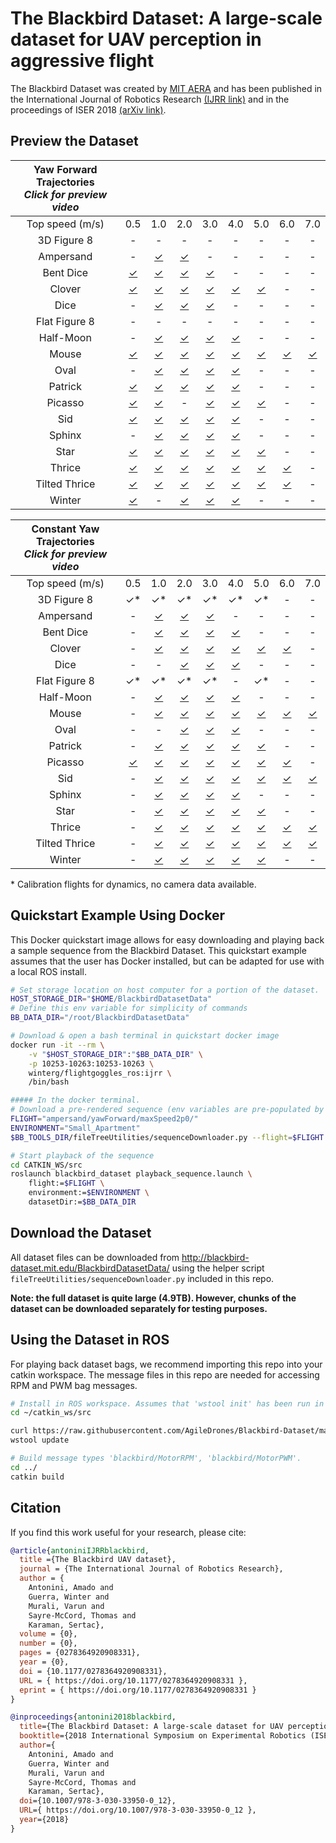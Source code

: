 # The Blackbird Dataset: A large-scale dataset for UAV perception in aggressive flight

<!-- [![Video Link](https://img.youtube.com/vi/_VBww8YQuA8/0.jpg)](https://www.youtube.com/watch?v=_VBww8YQuA8) -->

The Blackbird Dataset was created by [MIT AERA](http://agiledrones.mit.edu) and has been published in the International Journal of Robotics Research [(IJRR link)](https://doi.org/10.1177/0278364920908331) and in the proceedings of ISER 2018 [(arXiv link)](https://arxiv.org/abs/1810.01987). 

## Preview the Dataset

| Yaw Forward Trajectories<br>*Click for preview video*                                        |||||||||
| :-----------: | :------: | :------: | :------: | :------: | :------: | :------: | :------: | :------: | 
| Top speed (m/s) |   0.5  |   1.0    |   2.0    |   3.0    |   4.0    |   5.0    |   6.0    |   7.0    |
|  3D Figure 8  |    \-    |     \-   |    \-    |    \-    |    \-    |    \-    |    \-    |    \-    |
|   Ampersand   |    \-    | [✓][b11] | [✓][b21] |    \-    |    \-    |    \-    |    \-    |    \-    |
|   Bent Dice   | [✓][c01] | [✓][c11] | [✓][c21] | [✓][c31] |    \-    |    \-    |    \-    |    \-    |
|    Clover     | [✓][d01] | [✓][d11] | [✓][d21] | [✓][d31] | [✓][d41] | [✓][d51] |    \-    |    \-    |
|     Dice      |    \-    | [✓][e11] | [✓][e21] | [✓][e31] |    \-    |    \-    |    \-    |    \-    |
| Flat Figure 8 |    \-    |    \-    |    \-    |    \-    |    \-    |    \-    |    \-    |    \-    |
|   Half-Moon   |    \-    | [✓][g11] | [✓][g21] | [✓][g31] | [✓][g41] |    \-    |    \-    |    \-    |
|     Mouse     | [✓][h01] | [✓][h11] | [✓][h21] | [✓][h31] | [✓][h41] | [✓][h51] | [✓][h61] | [✓][h71] |
|     Oval      |    \-    | [✓][i11] | [✓][i21] | [✓][i31] | [✓][i41] |    \-    |    \-    |    \-    |
|    Patrick    | [✓][j01] | [✓][j11] | [✓][j21] | [✓][j31] | [✓][j41] |    \-    |    \-    |    \-    |
|    Picasso    | [✓][k01] | [✓][k11] |    \-    | [✓][k31] | [✓][k41] | [✓][k51] |    \-    |    \-    |
|      Sid      | [✓][l01] | [✓][l11] | [✓][l21] | [✓][l31] | [✓][l41] |    \-    |    \-    |    \-    |
|    Sphinx     |    \-    | [✓][m11] | [✓][m21] | [✓][m31] | [✓][m41] |    \-    |    \-    |    \-    |
|     Star      | [✓][n01] | [✓][n11] | [✓][n21] | [✓][n31] | [✓][n41] | [✓][n51] |    \-    |    \-    |
|    Thrice     | [✓][o01] | [✓][o11] | [✓][o21] | [✓][o31] | [✓][o41] | [✓][o51] | [✓][o61] |    \-    |
| Tilted Thrice | [✓][p01] | [✓][p11] | [✓][p21] | [✓][p31] | [✓][p41] | [✓][p51] | [✓][p61] |    \-    |
|    Winter     | [✓][q01] |    \-    | [✓][q21] | [✓][q31] | [✓][q41] |    \-    |    \-    |    \-    |


| Constant Yaw Trajectories<br>*Click for preview video*                                        |||||||||
| :-----------: | :------: | :------: | :------: | :------: | :------: | :------: | :------: | :------: | 
| Top speed (m/s) |   0.5  |   1.0    |   2.0    |   3.0    |   4.0    |   5.0    |   6.0    |   7.0    |
|  3D Figure 8  |    ✓*    |     ✓*   |    ✓*    |    ✓*    |    ✓*    |    ✓*    |    \-    |    \-    |
|   Ampersand   |    \-    | [✓][b10] | [✓][b20] | [✓][b30] |    \-    |    \-    |    \-    |    \-    |
|   Bent Dice   |    \-    | [✓][c10] | [✓][c20] | [✓][c30] | [✓][c40] |    \-    |    \-    |    \-    |
|    Clover     |    \-    | [✓][d10] | [✓][d20] | [✓][d30] | [✓][d40] | [✓][d50] | [✓][d60] |    \-    |
|     Dice      |    \-    |    \-    | [✓][e20] | [✓][e30] | [✓][e40] |    \-    |    \-    |    \-    |
| Flat Figure 8 |    ✓*    |    ✓*    |    ✓*    |    ✓*    |    \-    |    ✓*    |    \-    |    \-    |
|   Half-Moon   |    \-    | [✓][g10] | [✓][g20] | [✓][g30] | [✓][g40] |    \-    |    \-    |    \-    |
|     Mouse     |    \-    | [✓][h10] | [✓][h20] | [✓][h30] | [✓][h40] | [✓][h50] | [✓][h60] | [✓][h70] |
|     Oval      |    \-    |    \-    | [✓][i20] | [✓][i30] | [✓][i40] |    \-    |    \-    |    \-    |
|    Patrick    |    \-    | [✓][j10] | [✓][j20] | [✓][j30] | [✓][j40] | [✓][j50] |    \-    |    \-    |
|    Picasso    | [✓][k05] | [✓][k10] | [✓][k20] | [✓][k30] | [✓][k40] | [✓][k50] | [✓][k60] |    \-    |
|      Sid      |    \-    | [✓][l10] | [✓][l20] | [✓][l30] | [✓][l40] | [✓][l50] | [✓][l60] | [✓][l70] |
|    Sphinx     |    \-    | [✓][m10] | [✓][m20] | [✓][m30] | [✓][m40] |    \-    |    \-    |    \-    |
|     Star      |    \-    | [✓][n10] | [✓][n20] | [✓][n30] | [✓][n40] | [✓][n50] |    \-    |    \-    |
|    Thrice     |    \-    | [✓][o10] | [✓][o20] | [✓][o30] | [✓][o40] | [✓][o50] | [✓][o60] | [✓][o70] |
| Tilted Thrice |    \-    | [✓][p10] | [✓][p20] | [✓][p30] | [✓][p40] | [✓][p50] | [✓][p60] | [✓][p70] |
|    Winter     |    \-    | [✓][q10] | [✓][q20] | [✓][q30] | [✓][q40] | [✓][q50] |    \-    |    \-    |

\* Calibration flights for dynamics, no camera data available.

## Quickstart Example Using Docker

This Docker quickstart image allows for easy downloading and playing back a sample sequence from the Blackbird Dataset. 
This quickstart example assumes that the user has Docker installed, but can be adapted for use with a local ROS install.

```bash
# Set storage location on host computer for a portion of the dataset.
HOST_STORAGE_DIR="$HOME/BlackbirdDatasetData"
# Define this env variable for simplicity of commands
BB_DATA_DIR="/root/BlackbirdDatasetData"

# Download & open a bash terminal in quickstart docker image
docker run -it --rm \
    -v "$HOST_STORAGE_DIR":"$BB_DATA_DIR" \
    -p 10253-10263:10253-10263 \
    winterg/flightgoggles_ros:ijrr \
    /bin/bash

##### In the docker terminal.
# Download a pre-rendered sequence (env variables are pre-populated by Dockerfile)
FLIGHT="ampersand/yawForward/maxSpeed2p0/"
ENVIRONMENT="Small_Apartment"
$BB_TOOLS_DIR/fileTreeUtilities/sequenceDownloader.py --flight=$FLIGHT --environment=$ENVIRONMENT --datasetFolder=$BB_DATA_DIR

# Start playback of the sequence
cd CATKIN_WS/src 
roslaunch blackbird_dataset playback_sequence.launch \
    flight:=$FLIGHT \
    environment:=$ENVIRONMENT \
    datasetDir:=$BB_DATA_DIR
```


## Download the Dataset

All dataset files can be downloaded from http://blackbird-dataset.mit.edu/BlackbirdDatasetData/ using the helper script `fileTreeUtilities/sequenceDownloader.py` included in this repo.

**Note: the full dataset is quite large (4.9TB). However, chunks of the dataset can be downloaded separately for testing purposes.**

## Using the Dataset in ROS

For playing back dataset bags, we recommend importing this repo into your catkin workspace. The message files in this repo are needed for accessing RPM and PWM bag messages.

```bash
# Install in ROS workspace. Assumes that 'wstool init' has been run in workspace
cd ~/catkin_ws/src

curl https://raw.githubusercontent.com/AgileDrones/Blackbird-Dataset/master/.rosinstall >> .rosinstall
wstool update

# Build message types 'blackbird/MotorRPM', 'blackbird/MotorPWM'.
cd ../
catkin build
```  


## Citation
If you find this work useful for your research, please cite:
```bibtex
@article{antoniniIJRRblackbird,
  title ={The Blackbird UAV dataset},
  journal = {The International Journal of Robotics Research},
  author = {
    Antonini, Amado and 
    Guerra, Winter and 
    Murali, Varun and 
    Sayre-McCord, Thomas and 
    Karaman, Sertac},
  volume = {0},
  number = {0},
  pages = {0278364920908331},
  year = {0},
  doi = {10.1177/0278364920908331},
  URL = { https://doi.org/10.1177/0278364920908331 },
  eprint = { https://doi.org/10.1177/0278364920908331 }
}

@inproceedings{antonini2018blackbird,
  title={The Blackbird Dataset: A large-scale dataset for UAV perception in aggressive flight},
  booktitle={2018 International Symposium on Experimental Robotics (ISER)},
  author={
    Antonini, Amado and 
    Guerra, Winter and 
    Murali, Varun and 
    Sayre-McCord, Thomas and 
    Karaman, Sertac},
  doi={10.1007/978-3-030-33950-0_12},
  URL={ https://doi.org/10.1007/978-3-030-33950-0_12 },  
  year={2018}
}
```

<!-- PREVIEW LINKS BELOW  -->

<!-- Constant yaw trajectory preview links for table -->
[b10]: http://blackbird-dataset.mit.edu/BlackbirdDatasetData/ampersand/yawConstant/maxSpeed1p0/previewVideos/
[b20]: http://blackbird-dataset.mit.edu/BlackbirdDatasetData/ampersand/yawConstant/maxSpeed2p0/previewVideos/
[b30]: http://blackbird-dataset.mit.edu/BlackbirdDatasetData/ampersand/yawConstant/maxSpeed3p0/previewVideos/

[c10]: http://blackbird-dataset.mit.edu/BlackbirdDatasetData/bentDice/yawConstant/maxSpeed1p0/previewVideos/
[c20]: http://blackbird-dataset.mit.edu/BlackbirdDatasetData/bentDice/yawConstant/maxSpeed2p0/previewVideos/
[c30]: http://blackbird-dataset.mit.edu/BlackbirdDatasetData/bentDice/yawConstant/maxSpeed3p0/previewVideos/
[c40]: http://blackbird-dataset.mit.edu/BlackbirdDatasetData/bentDice/yawConstant/maxSpeed4p0/previewVideos/

[d10]: http://blackbird-dataset.mit.edu/BlackbirdDatasetData/clover/yawConstant/maxSpeed1p0/previewVideos/
[d20]: http://blackbird-dataset.mit.edu/BlackbirdDatasetData/clover/yawConstant/maxSpeed2p0/previewVideos/
[d30]: http://blackbird-dataset.mit.edu/BlackbirdDatasetData/clover/yawConstant/maxSpeed3p0/previewVideos/
[d40]: http://blackbird-dataset.mit.edu/BlackbirdDatasetData/clover/yawConstant/maxSpeed4p0/previewVideos/
[d50]: http://blackbird-dataset.mit.edu/BlackbirdDatasetData/clover/yawConstant/maxSpeed5p0/previewVideos/
[d60]: http://blackbird-dataset.mit.edu/BlackbirdDatasetData/clover/yawConstant/maxSpeed6p0/previewVideos/

[e10]: http://blackbird-dataset.mit.edu/BlackbirdDatasetData/dice/yawConstant/maxSpeed1p0/previewVideos/
[e20]: http://blackbird-dataset.mit.edu/BlackbirdDatasetData/dice/yawConstant/maxSpeed2p0/previewVideos/
[e30]: http://blackbird-dataset.mit.edu/BlackbirdDatasetData/dice/yawConstant/maxSpeed3p0/previewVideos/
[e40]: http://blackbird-dataset.mit.edu/BlackbirdDatasetData/dice/yawConstant/maxSpeed4p0/previewVideos/

[g10]: http://blackbird-dataset.mit.edu/BlackbirdDatasetData/halfMoon/yawConstant/maxSpeed1p0/previewVideos/
[g20]: http://blackbird-dataset.mit.edu/BlackbirdDatasetData/halfMoon/yawConstant/maxSpeed2p0/previewVideos/
[g30]: http://blackbird-dataset.mit.edu/BlackbirdDatasetData/halfMoon/yawConstant/maxSpeed3p0/previewVideos/
[g40]: http://blackbird-dataset.mit.edu/BlackbirdDatasetData/halfMoon/yawConstant/maxSpeed4p0/previewVideos/

[h10]: http://blackbird-dataset.mit.edu/BlackbirdDatasetData/mouse/yawConstant/maxSpeed1p0/previewVideos/
[h20]: http://blackbird-dataset.mit.edu/BlackbirdDatasetData/mouse/yawConstant/maxSpeed2p0/previewVideos/
[h30]: http://blackbird-dataset.mit.edu/BlackbirdDatasetData/mouse/yawConstant/maxSpeed3p0/previewVideos/
[h40]: http://blackbird-dataset.mit.edu/BlackbirdDatasetData/mouse/yawConstant/maxSpeed4p0/previewVideos/
[h50]: http://blackbird-dataset.mit.edu/BlackbirdDatasetData/mouse/yawConstant/maxSpeed5p0/previewVideos/
[h60]: http://blackbird-dataset.mit.edu/BlackbirdDatasetData/mouse/yawConstant/maxSpeed6p0/previewVideos/
[h70]: http://blackbird-dataset.mit.edu/BlackbirdDatasetData/mouse/yawConstant/maxSpeed7p0/previewVideos/

[i20]: http://blackbird-dataset.mit.edu/BlackbirdDatasetData/oval/yawConstant/maxSpeed2p0/previewVideos/
[i30]: http://blackbird-dataset.mit.edu/BlackbirdDatasetData/oval/yawConstant/maxSpeed3p0/previewVideos/
[i40]: http://blackbird-dataset.mit.edu/BlackbirdDatasetData/oval/yawConstant/maxSpeed4p0/previewVideos/

[j10]: http://blackbird-dataset.mit.edu/BlackbirdDatasetData/patrick/yawConstant/maxSpeed1p0/previewVideos/
[j20]: http://blackbird-dataset.mit.edu/BlackbirdDatasetData/patrick/yawConstant/maxSpeed2p0/previewVideos/
[j30]: http://blackbird-dataset.mit.edu/BlackbirdDatasetData/patrick/yawConstant/maxSpeed3p0/previewVideos/
[j40]: http://blackbird-dataset.mit.edu/BlackbirdDatasetData/patrick/yawConstant/maxSpeed4p0/previewVideos/
[j50]: http://blackbird-dataset.mit.edu/BlackbirdDatasetData/patrick/yawConstant/maxSpeed5p0/previewVideos/

[k05]: http://blackbird-dataset.mit.edu/BlackbirdDatasetData/picasso/yawConstant/maxSpeed0p5/previewVideos/
[k10]: http://blackbird-dataset.mit.edu/BlackbirdDatasetData/picasso/yawConstant/maxSpeed1p0/previewVideos/
[k20]: http://blackbird-dataset.mit.edu/BlackbirdDatasetData/picasso/yawConstant/maxSpeed2p0/previewVideos/
[k30]: http://blackbird-dataset.mit.edu/BlackbirdDatasetData/picasso/yawConstant/maxSpeed3p0/previewVideos/
[k40]: http://blackbird-dataset.mit.edu/BlackbirdDatasetData/picasso/yawConstant/maxSpeed4p0/previewVideos/
[k50]: http://blackbird-dataset.mit.edu/BlackbirdDatasetData/picasso/yawConstant/maxSpeed5p0/previewVideos/
[k60]: http://blackbird-dataset.mit.edu/BlackbirdDatasetData/picasso/yawConstant/maxSpeed6p0/previewVideos/

[l10]: http://blackbird-dataset.mit.edu/BlackbirdDatasetData/sid/yawConstant/maxSpeed1p0/previewVideos/
[l20]: http://blackbird-dataset.mit.edu/BlackbirdDatasetData/sid/yawConstant/maxSpeed2p0/previewVideos/
[l30]: http://blackbird-dataset.mit.edu/BlackbirdDatasetData/sid/yawConstant/maxSpeed3p0/previewVideos/
[l40]: http://blackbird-dataset.mit.edu/BlackbirdDatasetData/sid/yawConstant/maxSpeed4p0/previewVideos/
[l50]: http://blackbird-dataset.mit.edu/BlackbirdDatasetData/sid/yawConstant/maxSpeed5p0/previewVideos/
[l60]: http://blackbird-dataset.mit.edu/BlackbirdDatasetData/sid/yawConstant/maxSpeed6p0/previewVideos/
[l70]: http://blackbird-dataset.mit.edu/BlackbirdDatasetData/sid/yawConstant/maxSpeed7p0/previewVideos/

[m10]: http://blackbird-dataset.mit.edu/BlackbirdDatasetData/sphinx/yawConstant/maxSpeed1p0/previewVideos/
[m20]: http://blackbird-dataset.mit.edu/BlackbirdDatasetData/sphinx/yawConstant/maxSpeed2p0/previewVideos/
[m30]: http://blackbird-dataset.mit.edu/BlackbirdDatasetData/sphinx/yawConstant/maxSpeed3p0/previewVideos/
[m40]: http://blackbird-dataset.mit.edu/BlackbirdDatasetData/sphinx/yawConstant/maxSpeed4p0/previewVideos/

[n10]: http://blackbird-dataset.mit.edu/BlackbirdDatasetData/star/yawConstant/maxSpeed1p0/previewVideos/
[n20]: http://blackbird-dataset.mit.edu/BlackbirdDatasetData/star/yawConstant/maxSpeed2p0/previewVideos/
[n30]: http://blackbird-dataset.mit.edu/BlackbirdDatasetData/star/yawConstant/maxSpeed3p0/previewVideos/
[n40]: http://blackbird-dataset.mit.edu/BlackbirdDatasetData/star/yawConstant/maxSpeed4p0/previewVideos/
[n50]: http://blackbird-dataset.mit.edu/BlackbirdDatasetData/star/yawConstant/maxSpeed5p0/previewVideos/

[o10]: http://blackbird-dataset.mit.edu/BlackbirdDatasetData/thrice/yawConstant/maxSpeed1p0/previewVideos/
[o20]: http://blackbird-dataset.mit.edu/BlackbirdDatasetData/thrice/yawConstant/maxSpeed2p0/previewVideos/
[o30]: http://blackbird-dataset.mit.edu/BlackbirdDatasetData/thrice/yawConstant/maxSpeed3p0/previewVideos/
[o40]: http://blackbird-dataset.mit.edu/BlackbirdDatasetData/thrice/yawConstant/maxSpeed4p0/previewVideos/
[o50]: http://blackbird-dataset.mit.edu/BlackbirdDatasetData/thrice/yawConstant/maxSpeed5p0/previewVideos/
[o60]: http://blackbird-dataset.mit.edu/BlackbirdDatasetData/thrice/yawConstant/maxSpeed6p0/previewVideos/
[o70]: http://blackbird-dataset.mit.edu/BlackbirdDatasetData/thrice/yawConstant/maxSpeed7p0/previewVideos/

[p10]: http://blackbird-dataset.mit.edu/BlackbirdDatasetData/tiltedThrice/yawConstant/maxSpeed1p0/previewVideos/
[p20]: http://blackbird-dataset.mit.edu/BlackbirdDatasetData/tiltedThrice/yawConstant/maxSpeed2p0/previewVideos/
[p30]: http://blackbird-dataset.mit.edu/BlackbirdDatasetData/tiltedThrice/yawConstant/maxSpeed3p0/previewVideos/
[p40]: http://blackbird-dataset.mit.edu/BlackbirdDatasetData/tiltedThrice/yawConstant/maxSpeed4p0/previewVideos/
[p50]: http://blackbird-dataset.mit.edu/BlackbirdDatasetData/tiltedThrice/yawConstant/maxSpeed5p0/previewVideos/
[p60]: http://blackbird-dataset.mit.edu/BlackbirdDatasetData/tiltedThrice/yawConstant/maxSpeed6p0/previewVideos/
[p70]: http://blackbird-dataset.mit.edu/BlackbirdDatasetData/tiltedThrice/yawConstant/maxSpeed7p0/previewVideos/

[q10]: http://blackbird-dataset.mit.edu/BlackbirdDatasetData/winter/yawConstant/maxSpeed1p0/previewVideos/
[q20]: http://blackbird-dataset.mit.edu/BlackbirdDatasetData/winter/yawConstant/maxSpeed2p0/previewVideos/
[q30]: http://blackbird-dataset.mit.edu/BlackbirdDatasetData/winter/yawConstant/maxSpeed3p0/previewVideos/
[q40]: http://blackbird-dataset.mit.edu/BlackbirdDatasetData/winter/yawConstant/maxSpeed4p0/previewVideos/
[q50]: http://blackbird-dataset.mit.edu/BlackbirdDatasetData/winter/yawConstant/maxSpeed5p0/previewVideos/

<!-- Yaw Forward trajectory preview links for table -->
[b11]: http://blackbird-dataset.mit.edu/BlackbirdDatasetData/ampersand/yawForward/maxSpeed1p0/previewVideos/
[b21]: http://blackbird-dataset.mit.edu/BlackbirdDatasetData/ampersand/yawForward/maxSpeed2p0/previewVideos/
[b31]: http://blackbird-dataset.mit.edu/BlackbirdDatasetData/ampersand/yawForward/maxSpeed3p0/previewVideos/

[c01]: http://blackbird-dataset.mit.edu/BlackbirdDatasetData/bentDice/yawForward/maxSpeed0p5/previewVideos/
[c11]: http://blackbird-dataset.mit.edu/BlackbirdDatasetData/bentDice/yawForward/maxSpeed1p0/previewVideos/
[c21]: http://blackbird-dataset.mit.edu/BlackbirdDatasetData/bentDice/yawForward/maxSpeed2p0/previewVideos/
[c31]: http://blackbird-dataset.mit.edu/BlackbirdDatasetData/bentDice/yawForward/maxSpeed3p0/previewVideos/
[c41]: http://blackbird-dataset.mit.edu/BlackbirdDatasetData/bentDice/yawForward/maxSpeed4p0/previewVideos/

[d01]: http://blackbird-dataset.mit.edu/BlackbirdDatasetData/clover/yawForward/maxSpeed0p5/previewVideos/
[d11]: http://blackbird-dataset.mit.edu/BlackbirdDatasetData/clover/yawForward/maxSpeed1p0/previewVideos/
[d21]: http://blackbird-dataset.mit.edu/BlackbirdDatasetData/clover/yawForward/maxSpeed2p0/previewVideos/
[d31]: http://blackbird-dataset.mit.edu/BlackbirdDatasetData/clover/yawForward/maxSpeed3p0/previewVideos/
[d41]: http://blackbird-dataset.mit.edu/BlackbirdDatasetData/clover/yawForward/maxSpeed4p0/previewVideos/
[d51]: http://blackbird-dataset.mit.edu/BlackbirdDatasetData/clover/yawForward/maxSpeed5p0/previewVideos/
[d61]: http://blackbird-dataset.mit.edu/BlackbirdDatasetData/clover/yawForward/maxSpeed6p0/previewVideos/

[e11]: http://blackbird-dataset.mit.edu/BlackbirdDatasetData/dice/yawForward/maxSpeed1p0/previewVideos/
[e21]: http://blackbird-dataset.mit.edu/BlackbirdDatasetData/dice/yawForward/maxSpeed2p0/previewVideos/
[e31]: http://blackbird-dataset.mit.edu/BlackbirdDatasetData/dice/yawForward/maxSpeed3p0/previewVideos/
[e41]: http://blackbird-dataset.mit.edu/BlackbirdDatasetData/dice/yawForward/maxSpeed4p0/previewVideos/

[g11]: http://blackbird-dataset.mit.edu/BlackbirdDatasetData/halfMoon/yawForward/maxSpeed1p0/previewVideos/
[g21]: http://blackbird-dataset.mit.edu/BlackbirdDatasetData/halfMoon/yawForward/maxSpeed2p0/previewVideos/
[g31]: http://blackbird-dataset.mit.edu/BlackbirdDatasetData/halfMoon/yawForward/maxSpeed3p0/previewVideos/
[g41]: http://blackbird-dataset.mit.edu/BlackbirdDatasetData/halfMoon/yawForward/maxSpeed4p0/previewVideos/

[h01]: http://blackbird-dataset.mit.edu/BlackbirdDatasetData/mouse/yawForward/maxSpeed0p5/previewVideos/
[h11]: http://blackbird-dataset.mit.edu/BlackbirdDatasetData/mouse/yawForward/maxSpeed1p0/previewVideos/
[h21]: http://blackbird-dataset.mit.edu/BlackbirdDatasetData/mouse/yawForward/maxSpeed2p0/previewVideos/
[h31]: http://blackbird-dataset.mit.edu/BlackbirdDatasetData/mouse/yawForward/maxSpeed3p0/previewVideos/
[h41]: http://blackbird-dataset.mit.edu/BlackbirdDatasetData/mouse/yawForward/maxSpeed4p0/previewVideos/
[h51]: http://blackbird-dataset.mit.edu/BlackbirdDatasetData/mouse/yawForward/maxSpeed5p0/previewVideos/
[h61]: http://blackbird-dataset.mit.edu/BlackbirdDatasetData/mouse/yawForward/maxSpeed6p0/previewVideos/
[h71]: http://blackbird-dataset.mit.edu/BlackbirdDatasetData/mouse/yawForward/maxSpeed7p0/previewVideos/

[i11]: http://blackbird-dataset.mit.edu/BlackbirdDatasetData/oval/yawForward/maxSpeed1p0/previewVideos/
[i21]: http://blackbird-dataset.mit.edu/BlackbirdDatasetData/oval/yawForward/maxSpeed2p0/previewVideos/
[i31]: http://blackbird-dataset.mit.edu/BlackbirdDatasetData/oval/yawForward/maxSpeed3p0/previewVideos/
[i41]: http://blackbird-dataset.mit.edu/BlackbirdDatasetData/oval/yawForward/maxSpeed4p0/previewVideos/

[j01]: http://blackbird-dataset.mit.edu/BlackbirdDatasetData/patrick/yawForward/maxSpeed0p5/previewVideos/
[j11]: http://blackbird-dataset.mit.edu/BlackbirdDatasetData/patrick/yawForward/maxSpeed1p0/previewVideos/
[j21]: http://blackbird-dataset.mit.edu/BlackbirdDatasetData/patrick/yawForward/maxSpeed2p0/previewVideos/
[j31]: http://blackbird-dataset.mit.edu/BlackbirdDatasetData/patrick/yawForward/maxSpeed3p0/previewVideos/
[j41]: http://blackbird-dataset.mit.edu/BlackbirdDatasetData/patrick/yawForward/maxSpeed4p0/previewVideos/
[j51]: http://blackbird-dataset.mit.edu/BlackbirdDatasetData/patrick/yawForward/maxSpeed5p0/previewVideos/

[k01]: http://blackbird-dataset.mit.edu/BlackbirdDatasetData/picasso/yawForward/maxSpeed0p5/previewVideos/
[k11]: http://blackbird-dataset.mit.edu/BlackbirdDatasetData/picasso/yawForward/maxSpeed1p0/previewVideos/
[k21]: http://blackbird-dataset.mit.edu/BlackbirdDatasetData/picasso/yawForward/maxSpeed2p0/previewVideos/
[k31]: http://blackbird-dataset.mit.edu/BlackbirdDatasetData/picasso/yawForward/maxSpeed3p0/previewVideos/
[k41]: http://blackbird-dataset.mit.edu/BlackbirdDatasetData/picasso/yawForward/maxSpeed4p0/previewVideos/
[k51]: http://blackbird-dataset.mit.edu/BlackbirdDatasetData/picasso/yawForward/maxSpeed5p0/previewVideos/
[k61]: http://blackbird-dataset.mit.edu/BlackbirdDatasetData/picasso/yawForward/maxSpeed6p0/previewVideos/

[l01]: http://blackbird-dataset.mit.edu/BlackbirdDatasetData/sid/yawForward/maxSpeed0p5/previewVideos/
[l11]: http://blackbird-dataset.mit.edu/BlackbirdDatasetData/sid/yawForward/maxSpeed1p0/previewVideos/
[l21]: http://blackbird-dataset.mit.edu/BlackbirdDatasetData/sid/yawForward/maxSpeed2p0/previewVideos/
[l31]: http://blackbird-dataset.mit.edu/BlackbirdDatasetData/sid/yawForward/maxSpeed3p0/previewVideos/
[l41]: http://blackbird-dataset.mit.edu/BlackbirdDatasetData/sid/yawForward/maxSpeed4p0/previewVideos/
[l51]: http://blackbird-dataset.mit.edu/BlackbirdDatasetData/sid/yawForward/maxSpeed5p0/previewVideos/
[l61]: http://blackbird-dataset.mit.edu/BlackbirdDatasetData/sid/yawForward/maxSpeed6p0/previewVideos/
[l71]: http://blackbird-dataset.mit.edu/BlackbirdDatasetData/sid/yawForward/maxSpeed7p0/previewVideos/

[m11]: http://blackbird-dataset.mit.edu/BlackbirdDatasetData/sphinx/yawForward/maxSpeed1p0/previewVideos/
[m21]: http://blackbird-dataset.mit.edu/BlackbirdDatasetData/sphinx/yawForward/maxSpeed2p0/previewVideos/
[m31]: http://blackbird-dataset.mit.edu/BlackbirdDatasetData/sphinx/yawForward/maxSpeed3p0/previewVideos/
[m41]: http://blackbird-dataset.mit.edu/BlackbirdDatasetData/sphinx/yawForward/maxSpeed4p0/previewVideos/

[n01]: http://blackbird-dataset.mit.edu/BlackbirdDatasetData/star/yawForward/maxSpeed0p5/previewVideos/
[n11]: http://blackbird-dataset.mit.edu/BlackbirdDatasetData/star/yawForward/maxSpeed1p0/previewVideos/
[n21]: http://blackbird-dataset.mit.edu/BlackbirdDatasetData/star/yawForward/maxSpeed2p0/previewVideos/
[n31]: http://blackbird-dataset.mit.edu/BlackbirdDatasetData/star/yawForward/maxSpeed3p0/previewVideos/
[n41]: http://blackbird-dataset.mit.edu/BlackbirdDatasetData/star/yawForward/maxSpeed4p0/previewVideos/
[n51]: http://blackbird-dataset.mit.edu/BlackbirdDatasetData/star/yawForward/maxSpeed5p0/previewVideos/

[o01]: http://blackbird-dataset.mit.edu/BlackbirdDatasetData/thrice/yawForward/maxSpeed0p5/previewVideos/
[o11]: http://blackbird-dataset.mit.edu/BlackbirdDatasetData/thrice/yawForward/maxSpeed1p0/previewVideos/
[o21]: http://blackbird-dataset.mit.edu/BlackbirdDatasetData/thrice/yawForward/maxSpeed2p0/previewVideos/
[o31]: http://blackbird-dataset.mit.edu/BlackbirdDatasetData/thrice/yawForward/maxSpeed3p0/previewVideos/
[o41]: http://blackbird-dataset.mit.edu/BlackbirdDatasetData/thrice/yawForward/maxSpeed4p0/previewVideos/
[o51]: http://blackbird-dataset.mit.edu/BlackbirdDatasetData/thrice/yawForward/maxSpeed5p0/previewVideos/
[o61]: http://blackbird-dataset.mit.edu/BlackbirdDatasetData/thrice/yawForward/maxSpeed6p0/previewVideos/
[o71]: http://blackbird-dataset.mit.edu/BlackbirdDatasetData/thrice/yawForward/maxSpeed7p0/previewVideos/

[p01]: http://blackbird-dataset.mit.edu/BlackbirdDatasetData/tiltedThrice/yawForward/maxSpeed0p5/previewVideos/
[p11]: http://blackbird-dataset.mit.edu/BlackbirdDatasetData/tiltedThrice/yawForward/maxSpeed1p0/previewVideos/
[p21]: http://blackbird-dataset.mit.edu/BlackbirdDatasetData/tiltedThrice/yawForward/maxSpeed2p0/previewVideos/
[p31]: http://blackbird-dataset.mit.edu/BlackbirdDatasetData/tiltedThrice/yawForward/maxSpeed3p0/previewVideos/
[p41]: http://blackbird-dataset.mit.edu/BlackbirdDatasetData/tiltedThrice/yawForward/maxSpeed4p0/previewVideos/
[p51]: http://blackbird-dataset.mit.edu/BlackbirdDatasetData/tiltedThrice/yawForward/maxSpeed5p0/previewVideos/
[p61]: http://blackbird-dataset.mit.edu/BlackbirdDatasetData/tiltedThrice/yawForward/maxSpeed6p0/previewVideos/
[p71]: http://blackbird-dataset.mit.edu/BlackbirdDatasetData/tiltedThrice/yawForward/maxSpeed7p0/previewVideos/

[q01]: http://blackbird-dataset.mit.edu/BlackbirdDatasetData/winter/yawForward/maxSpeed0p5/previewVideos/
[q11]: http://blackbird-dataset.mit.edu/BlackbirdDatasetData/winter/yawForward/maxSpeed1p0/previewVideos/
[q21]: http://blackbird-dataset.mit.edu/BlackbirdDatasetData/winter/yawForward/maxSpeed2p0/previewVideos/
[q31]: http://blackbird-dataset.mit.edu/BlackbirdDatasetData/winter/yawForward/maxSpeed3p0/previewVideos/
[q41]: http://blackbird-dataset.mit.edu/BlackbirdDatasetData/winter/yawForward/maxSpeed4p0/previewVideos/
[q51]: http://blackbird-dataset.mit.edu/BlackbirdDatasetData/winter/yawForward/maxSpeed5p0/previewVideos/
